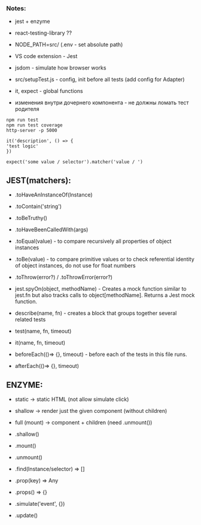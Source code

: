 ### Notes:

- jest + enzyme
- react-testing-library ??

- NODE_PATH=src/ (.env - set absolute path)
- VS code extension - Jest
- jsdom - simulate how browser works
- src/setupTest.js - config, init before all tests (add config for Adapter)
- it, expect - global functions
- изменения внутри дочернего компонента - не должны ломать тест родителя

```
npm run test
npm run test coverage
http-server -p 5000
```

```
it('description', () => {
'test logic'
})
```

```
expect('some value / selector').matcher('value / ')
```

## JEST(matchers):

- .toHaveAnInstanceOf(Instance)
- .toContain('string')
- .toBeTruthy()
- .toHaveBeenCalledWith(args)
- .toEqual(value) - to compare recursively all properties of object instances
- .toBe(value) - to compare primitive values or to check referential identity of object instances, do not use for float numbers
- .toThrow(error?) / .toThrowError(error?)
- jest.spyOn(object, methodName) - Creates a mock function similar to jest.fn but also tracks calls to object[methodName]. Returns a Jest mock function.

- describe(name, fn) - creates a block that groups together several related tests
- test(name, fn, timeout)
- it(name, fn, timeout)
- beforeEach(()=> {}, timeout) - before each of the tests in this file runs.
- afterEach(()=> {}, timeout)

## ENZYME:

- static -> static HTML (not allow simulate click)
- shallow -> render just the given component (without children)
- full (mount) -> component + children (need .unmount())

- .shallow()
- .mount()
- .unmount()

- .find(Instance/selector) => []
- .prop(key) => Any
- .props() => {}
- .simulate('event', {})
- .update()
